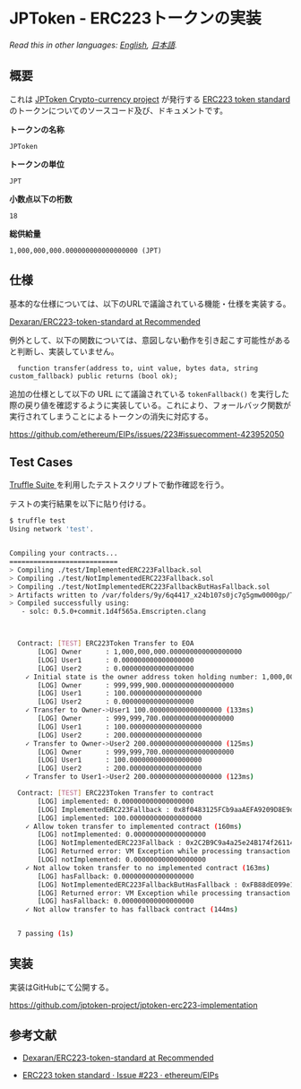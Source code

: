 # JPToken - ERC223トークンの実装

*Read this in other languages: [English](README.en.md), [日本語](README.ja.md).*

## 概要

これは [JPToken Crypto\-currency project](https://www.jptoken.org/) が発行する [ERC223 token standard](https://github.com/ethereum/EIPs/issues/223) のトークンについてのソースコード及び、ドキュメントです。

**トークンの名称**

`JPToken`

**トークンの単位**

`JPT`

**小数点以下の桁数**

`18`

**総供給量**

`1,000,000,000.000000000000000000 (JPT)`

## 仕様

基本的な仕様については、以下のURLで議論されている機能・仕様を実装する。

[Dexaran/ERC223\-token\-standard at Recommended](https://github.com/Dexaran/ERC223-token-standard/tree/Recommended)

例外として、以下の関数については、意図しない動作を引き起こす可能性があると判断し、実装していません。

```solidity
  function transfer(address to, uint value, bytes data, string custom_fallback) public returns (bool ok);
```

追加の仕様として以下の URL にて議論されている `tokenFallback()` を実行した際の戻り値を確認するように実装している。これにより、フォールバック関数が実行されてしまうことによるトークンの消失に対応する。

https://github.com/ethereum/EIPs/issues/223#issuecomment-423952050


## Test Cases

[Truffle Suite ](https://truffleframework.com/) を利用したテストスクリプトで動作確認を行う。

テストの実行結果を以下に貼り付ける。

```bash
$ truffle test
Using network 'test'.


Compiling your contracts...
===========================
> Compiling ./test/ImplementedERC223Fallback.sol
> Compiling ./test/NotImplementedERC223Fallback.sol
> Compiling ./test/NotImplementedERC223FallbackButHasFallback.sol
> Artifacts written to /var/folders/9y/6q4417_x24b107s0jc7g5gmw0000gp/T/test-119215-62107-oljwve.nornb
> Compiled successfully using:
   - solc: 0.5.0+commit.1d4f565a.Emscripten.clang



  Contract: [TEST] ERC223Token Transfer to EOA
       [LOG] Owner      : 1,000,000,000.000000000000000000
       [LOG] User1      : 0.000000000000000000
       [LOG] User2      : 0.000000000000000000
    ✓ Initial state is the owner address token holding number: 1,000,000,000.000000000000000000 (80ms)
       [LOG] Owner      : 999,999,900.000000000000000000
       [LOG] User1      : 100.000000000000000000
       [LOG] User2      : 0.000000000000000000
    ✓ Transfer to Owner->User1 100.000000000000000000 (133ms)
       [LOG] Owner      : 999,999,700.000000000000000000
       [LOG] User1      : 100.000000000000000000
       [LOG] User2      : 200.000000000000000000
    ✓ Transfer to Owner->User2 200.000000000000000000 (125ms)
       [LOG] Owner      : 999,999,700.000000000000000000
       [LOG] User1      : 100.000000000000000000
       [LOG] User2      : 200.000000000000000000
    ✓ Transfer to User1->User2 200.000000000000000000 (123ms)

  Contract: [TEST] ERC223Token Transfer to contract
       [LOG] implemented: 0.000000000000000000
       [LOG] ImplementedERC223Fallback : 0x8f0483125FCb9aaAEFA9209D8E9d7b9C8B9Fb90F
       [LOG] implemented: 100.000000000000000000
    ✓ Allow token transfer to implemented contract (160ms)
       [LOG] notImplemented: 0.000000000000000000
       [LOG] NotImplementedERC223Fallback : 0x2C2B9C9a4a25e24B174f26114e8926a9f2128FE4
       [LOG] Returned error: VM Exception while processing transaction: revert
       [LOG] notImplemented: 0.000000000000000000
    ✓ Not allow token transfer to no implemented contract (163ms)
       [LOG] hasFallback: 0.000000000000000000
       [LOG] NotImplementedERC223FallbackButHasFallback : 0xFB88dE099e13c3ED21F80a7a1E49f8CAEcF10df6
       [LOG] Returned error: VM Exception while processing transaction: revert
       [LOG] hasFallback: 0.000000000000000000
    ✓ Not allow transfer to has fallback contract (144ms)


  7 passing (1s)
```

## 実装

実装はGitHubにて公開する。

https://github.com/jptoken-project/jptoken-erc223-implementation

## 参考文献

- [Dexaran/ERC223\-token\-standard at Recommended](https://github.com/Dexaran/ERC223-token-standard/tree/Recommended)

- [ERC223 token standard · Issue \#223 · ethereum/EIPs](https://github.com/ethereum/EIPs/issues/223)
